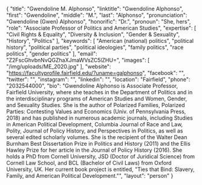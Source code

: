 {
  "title": "Gwendoline M. Alphonso",
  "linktitle": "Gwendoline Alphonso",
  "first": "Gwendoline",
  "middle": "M.",
  "last": "Alphonso",
  "pronunciation": "Gwendoline (Gwen) Alphonso",
  "honorific": "Dr.",
  "pronoun": "She, hers",
  "role": "Associate Professor of Politics and American Studies",
  "expertise": [
    "Civil Rights & Equality",
    "Diversity & Inclusion",
    "Gender & Sexuality",
    "History",
    "Politics"
  ],
  "keywords": [
    "American (national) politics",
    "political history",
    "political parties",
    "political ideologies",
    "family politics",
    "race politics",
    "gender politics"
  ],
  "email": "Z2FscGhvbnNvQGZhaXJmaWVsZC5lZHU=",
  "images": [
    "/img/uploads/ME_2020.jpg"
  ],
  "website": "https://facultyprofile.fairfield.edu/?uname=galphonso",
  "facebook": "",
  "twitter": "",
  "instagram": "",
  "linkedin": "",
  "location": "Fairfield",
  "phone": "2032544000",
  "bio": "Gwendoline Alphonso is Associate Professor, Fairfield University, where she teaches in the Department of Politics and in the interdisciplinary programs of American Studies and Women, Gender, and Sexuality Studies. She is the author of Polarized Families, Polarized Parties: Contesting Values and Economics (Univ. of Pennsylvania Press, 2018) and has published in numerous academic journals, including Studies in American Political Development, Columbia Journal of Race and Law, Polity, Journal of Policy History, and Perspectives in Politics, as well as several edited scholarly volumes. She is the recipient of the Walter Dean Burnham Best Dissertation Prize in Politics and History (2011) and the Ellis Hawley Prize for her article in the Journal of Policy History (2016). She holds a PhD from Cornell University, JSD (Doctor of Juridical Science) from Cornell Law School, and BCL (Bachelor of Civil Laws) from Oxford University, UK. Her current book project is entitled, \"Ties that Bind: Slavery, Family, and American Political Development.\"",
  "layout": "person"
}
